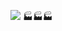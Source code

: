![](http://github-profile-summary-cards.vercel.app/api/cards/profile-details?username=nightlightmare&theme=github_dark)
🏭🏭🏭
